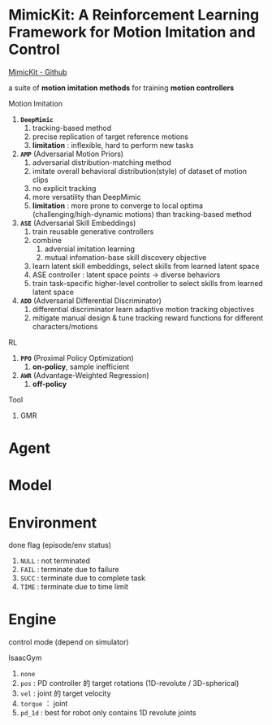 # MimicKit: A Reinforcement Learning Framework for Motion Imitation and Control

[MimicKit - Github](https://github.com/xbpeng/MimicKit)

a suite of **motion imitation methods** for training **motion controllers**


Motion Imitation
1. **`DeepMimic`**
   1. tracking-based method
   2. precise replication of target reference motions
   3. **limitation** : inflexible, hard to perform new tasks
2. **`AMP`** (Adversarial Motion Priors)
   1. adversarial distribution-matching method
   2. imitate overall behavioral distribution(style) of dataset of motion clips
   3. no explicit tracking
   4. more versatility than DeepMimic
   5. **limitation** : more prone to converge to local optima (challenging/high-dynamic motions) than tracking-based method
3. **`ASE`** (Adversarial Skill Embeddings)
   1. train reusable generative controllers
   2. combine
      1. adversial imitation learning
      2. mutual infomation-base skill discovery objective
   3. learn latent skill embeddings, select skills from learned latent space
   4. ASE controller : latent space points -> diverse behaviors
   5. train task-specific higher-level controller to select skills from learned latent space
4. **`ADD`** (Adversarial Differential Discriminator)
   1. differential discriminator learn adaptive motion tracking objectives
   2. mitigate manual design & tune tracking reward functions for different characters/motions


RL
1. **`PPO`** (Proximal Policy Optimization)
   1. **on-policy**, sample inefficient
2. **`AWR`** (Advantage-Weighted Regression)
   1. **off-policy**

Tool
1. GMR


# Agent

# Model

# Environment

done flag (episode/env status)
1. `NULL` : not terminated
2. `FAIL` : terminate due to failure
3. `SUCC` : terminate due to complete task
4. `TIME` : terminate due to time limit


# Engine

control mode (depend on simulator)

IsaacGym
1. `none`
2. `pos` : PD controller 的 target rotations (1D-revolute / 3D-spherical)
3. `vel` : joint 的 target velocity
4. `torque` ： joint
5. `pd_1d` : best for robot only contains 1D revolute joints


